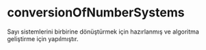 # conversionOfNumberSystems
Sayı sistemlerini birbirine dönüştürmek için hazırlanmış ve algoritma geliştirme için yapılmıştır.
